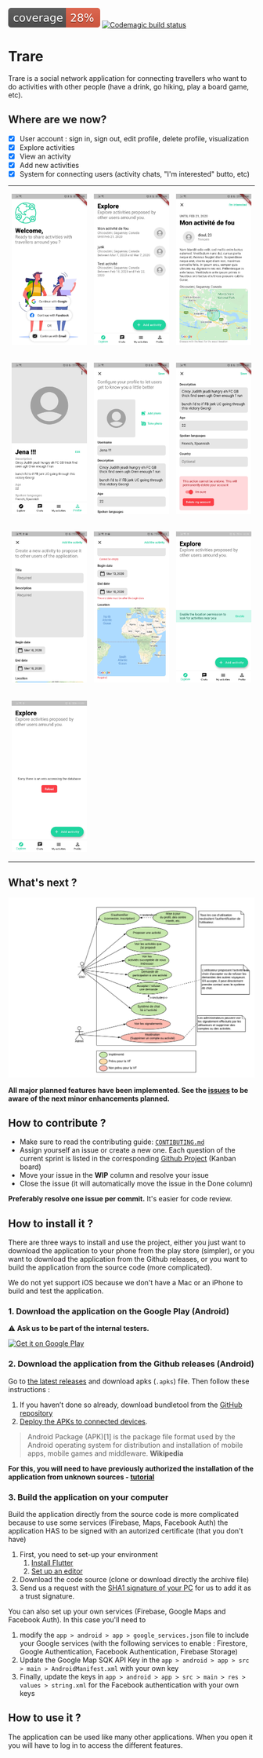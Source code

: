 ![Coverage](app/coverage/coverage_badge.svg) [![Codemagic build status](https://api.codemagic.io/apps/5e2cc389b9213d44afe0ca6b/5e2cc389b9213d44afe0ca6a/status_badge.svg)](https://codemagic.io/apps/5e2cc389b9213d44afe0ca6b/5e2cc389b9213d44afe0ca6a/latest_build)
# Trare

Trare is a social network application for connecting travellers who want to do activities with other people (have a drink, go hiking, play a board game, etc).


## Where are we now?
- [x] User account : sign in, sign out, edit profile, delete profile, visualization
- [x] Explore activities
- [x] View an activity
- [x] Add new activities
- [x] System for connecting users (activity chats, "I'm interested" butto, etc)

<table style="border: none;">
<tr><td>

![](documents/src/screenR2.5.jpg)
</td><td>

![](documents/src/screenR2.4.jpg)</td>

<td>

![](documents/src/screenR2.3.jpg)</td></tr>
<tr><td>

![](documents/src/screenR2.6.jpg)
</td><td>

![](documents/src/screenR2.2.jpg)</td>

<td>

![](documents/src/screenR2.1.jpg)</td></tr>
<tr><td>

![](documents/src/screen_5.3.jpg)
</td><td>

![](documents/src/screen_5.2.jpg)</td>

<td>

![](documents/src/screenR2.7.jpg)</td>
</td></tr>
<tr><td>

![](documents/src/screenR2.8.jpg)</td><td>

</td>

<td>

</td>
</td></tr>
</table>
</div>

## What's next ?
![](documents/src/use_case.png)

**All major planned features have been implemented. See the [issues](https://github.com/Romain-Guillot/Trare/issues) to be aware of the next minor enhancements planned.**


## How to contribute ?
- Make sure to read the contributing guide: [`CONTIBUTING.md`](CONTRIBUTING.md)
- Assign yourself an issue or create a new one. Each question of the current sprint is listed in the corresponding [Github Project](https://github.com/Romain-Guillot/Trare/projects) (Kanban board)
- Move your issue in the **WIP** column and resolve your issue
- Close the issue (it will automatically move the issue in the Done column)

**Preferably resolve one issue per commit.** It's easier for code review.

## How to install it ?
There are three ways to install and use the project, either you just want to download the application to your phone from the play store (simpler), or you want to download the application from the Github releases, or you want to build the application from the source code (more complicated).

We do not yet support iOS because we don't have a Mac or an iPhone to build and test the application.

### 1. Download the application on the Google Play (Android)

⚠️ **Ask us to be part of the internal testers.**

<div style="width:250px">
<a href='https://play.google.com/store/apps/details?id=com.trare.app&pcampaignid=pcampaignidMKT-Other-global-all-co-prtnr-py-PartBadge-Mar2515-1'><img alt='Get it on Google Play' src='https://play.google.com/intl/en_us/badges/static/images/badges/en_badge_web_generic.png'/></a>
</div>


### 2. Download the application from the Github releases (Android)

Go to [the latest releases](https://github.com/Romain-Guillot/Trare/releases) and download apks (`.apks`) file. Then follow these instructions :
1. If you haven’t done so already, download bundletool from the [GitHub repository](https://github.com/google/bundletool/releases/tag/0.13.3)
2. [Deploy the APKs to connected devices](https://developer.android.com/studio/command-line/bundletool#deploy_with_bundletool).

> Android Package (APK)[1] is the package file format used by the Android operating system for distribution and installation of mobile apps, mobile games and middleware.
> **Wikipedia**

**For this, you will need to have previously authorized the installation of the application from unknown sources - [tutorial](https://www.androidauthority.com/how-to-install-apks-31494/)**


### 3. Build the application on your computer
Build the application directly from the source code is more complicated because to use some services (Firebase, Maps, Facebook Auth) the application HAS to be signed with an autorized certificate (that you don't have)

1. First, you need to set-up your environment
    1. [Install Flutter](https://flutter.dev/docs/get-started/install)
    1. [Set up an editor](https://flutter.dev/docs/get-started/editor?tab=vscode)
1. Download the code source (clone or download directly the archive file)
1. Send us a request with the [SHA1 signature of your PC](https://developers.google.com/android/guides/client-auth) for us to add it as a trust signature.

You can also set up your own services (Firebase, Google Maps and Facebook Auth). In this case you'll need to
1. modify the `app > android > app > google_services.json` file to include your Google services (with the following services to enable : Firestore, Google Authentication, Facebook Authentication, Firebase Storage)
2. Update the Google Map SQK API Key in the `app > android > app > src > main > AndroidManifest.xml` with your own key
3. Finally, update the keys in `app > android > app > src > main > res > values > string.xml` for the Facebook authentication with your own keys

## How to use it ?

The application can be used like many other applications. When you open it you will have to log in to access the different features.








<!-- eof -->
